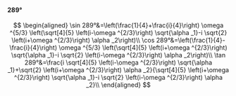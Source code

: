 #### 289°

$$
\begin{aligned}
\sin 289°&=\left(\frac{1}{4}+\frac{i}{4}\right) \omega ^{5/3} \left(\sqrt[4]{5} \left(i-\omega ^{2/3}\right) \sqrt{\alpha _1}-i \sqrt{2} \left(i+\omega ^{2/3}\right)
\alpha _2\right)\\
\cos 289°&=\left(\frac{1}{4}-\frac{i}{4}\right) \omega ^{5/3} \left(\sqrt[4]{5} \left(i+\omega ^{2/3}\right) \sqrt{\alpha _1}-i \sqrt{2} \left(i-\omega ^{2/3}\right)
\alpha _2\right)\\
\tan 289°&=\frac{i \sqrt[4]{5} \left(i-\omega ^{2/3}\right) \sqrt{\alpha _1}+\sqrt{2} \left(i+\omega ^{2/3}\right) \alpha _2}{\sqrt[4]{5} \left(i+\omega ^{2/3}\right)
\sqrt{\alpha _1}-i \sqrt{2} \left(i-\omega ^{2/3}\right) \alpha _2}\\
\end{aligned}
$$

